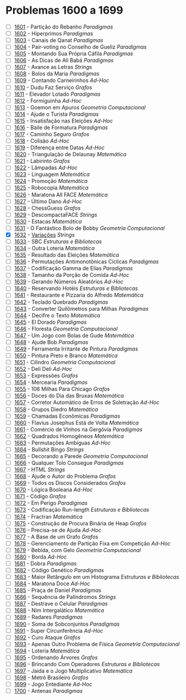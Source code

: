 # Problemas 1600 a 1699

  - [ ]  [1601](https://www.urionlinejudge.com.br/judge/pt/problems/view/1601) - Partição do Rebanho *Paradigmas*
  - [ ]  [1602](https://www.urionlinejudge.com.br/judge/pt/problems/view/1602) - Hiperprimos *Paradigmas*
  - [ ]  [1603](https://www.urionlinejudge.com.br/judge/pt/problems/view/1603) - Canais de Qanat *Paradigmas*
  - [ ]  [1604](https://www.urionlinejudge.com.br/judge/pt/problems/view/1604) - Pair-voting no Conselho de Gueliz *Paradigmas*
  - [ ]  [1605](https://www.urionlinejudge.com.br/judge/pt/problems/view/1605) - Montando Sua Própria Cáfila *Paradigmas*
  - [ ]  [1606](https://www.urionlinejudge.com.br/judge/pt/problems/view/1606) - As Dicas de Ali Babá *Paradigmas*
  - [ ]  [1607](https://www.urionlinejudge.com.br/judge/pt/problems/view/1607) - Avance as Letras *Strings*
  - [ ]  [1608](https://www.urionlinejudge.com.br/judge/pt/problems/view/1608) - Bolos da Maria *Paradigmas*
  - [ ]  [1609](https://www.urionlinejudge.com.br/judge/pt/problems/view/1609) - Contando Carneirinhos *Ad-Hoc*
  - [ ]  [1610](https://www.urionlinejudge.com.br/judge/pt/problems/view/1610) - Dudu Faz Serviço *Grafos*
  - [ ]  [1611](https://www.urionlinejudge.com.br/judge/pt/problems/view/1611) - Elevador Lotado *Paradigmas*
  - [ ]  [1612](https://www.urionlinejudge.com.br/judge/pt/problems/view/1612) - Formiguinha *Ad-Hoc*
  - [ ]  [1613](https://www.urionlinejudge.com.br/judge/pt/problems/view/1613) - Goemon em Apuros *Geometria Computacional*
  - [ ]  [1614](https://www.urionlinejudge.com.br/judge/pt/problems/view/1614) - Ajude o Turista *Paradigmas*
  - [ ]  [1615](https://www.urionlinejudge.com.br/judge/pt/problems/view/1615) - Insatisfação nas Eleições *Ad-Hoc*
  - [ ]  [1616](https://www.urionlinejudge.com.br/judge/pt/problems/view/1616) - Baile de Formatura *Paradigmas*
  - [ ]  [1617](https://www.urionlinejudge.com.br/judge/pt/problems/view/1617) - Caminho Seguro *Grafos*
  - [ ]  [1618](https://www.urionlinejudge.com.br/judge/pt/problems/view/1618) - Colisão *Ad-Hoc*
  - [ ]  [1619](https://www.urionlinejudge.com.br/judge/pt/problems/view/1619) - Diferença entre Datas *Ad-Hoc*
  - [ ]  [1620](https://www.urionlinejudge.com.br/judge/pt/problems/view/1620) - Triangulação de Delaunay *Matemática*
  - [ ]  [1621](https://www.urionlinejudge.com.br/judge/pt/problems/view/1621) - Labirinto *Grafos*
  - [ ]  [1622](https://www.urionlinejudge.com.br/judge/pt/problems/view/1622) - Lâmpadas *Ad-Hoc*
  - [ ]  [1623](https://www.urionlinejudge.com.br/judge/pt/problems/view/1623) - Linguagem *Matemática*
  - [ ]  [1624](https://www.urionlinejudge.com.br/judge/pt/problems/view/1624) - Promoção *Matemática*
  - [ ]  [1625](https://www.urionlinejudge.com.br/judge/pt/problems/view/1625) - Robocopia *Matemática*
  - [ ]  [1626](https://www.urionlinejudge.com.br/judge/pt/problems/view/1626) - Maratona All FACE *Matemática*
  - [ ]  [1627](https://www.urionlinejudge.com.br/judge/pt/problems/view/1627) - Último Dano *Ad-Hoc*
  - [ ]  [1628](https://www.urionlinejudge.com.br/judge/pt/problems/view/1628) - ChessGuess *Grafos*
  - [ ]  [1629](https://www.urionlinejudge.com.br/judge/pt/problems/view/1629) - DescompactaFACE *Strings*
  - [ ]  [1630](https://www.urionlinejudge.com.br/judge/pt/problems/view/1630) - Estacas *Matemática*
  - [ ]  [1631](https://www.urionlinejudge.com.br/judge/pt/problems/view/1631) - O Fantástico Bolo de Bobby *Geometria Computacional*
  - [x]  [1632](https://www.urionlinejudge.com.br/judge/pt/problems/view/1632) - [Variações](https://github.com/potigol/URI-Potigol/blob/master/src/1600-1699/1632.poti) *Strings*
  - [ ]  [1633](https://www.urionlinejudge.com.br/judge/pt/problems/view/1633) - SBC *Estruturas e Bibliotecas*
  - [ ]  [1634](https://www.urionlinejudge.com.br/judge/pt/problems/view/1634) - Outra Loteria *Matemática*
  - [ ]  [1635](https://www.urionlinejudge.com.br/judge/pt/problems/view/1635) - Resultado das Eleições *Matemática*
  - [ ]  [1636](https://www.urionlinejudge.com.br/judge/pt/problems/view/1636) - Permutações Antimonotônicas Cíclicas *Paradigmas*
  - [ ]  [1637](https://www.urionlinejudge.com.br/judge/pt/problems/view/1637) - Codificação Gamma de Elias *Paradigmas*
  - [ ]  [1638](https://www.urionlinejudge.com.br/judge/pt/problems/view/1638) - Tamanho da Porção de Comida *Ad-Hoc*
  - [ ]  [1639](https://www.urionlinejudge.com.br/judge/pt/problems/view/1639) - Gerando Números Aleatórios *Ad-Hoc*
  - [ ]  [1640](https://www.urionlinejudge.com.br/judge/pt/problems/view/1640) - Reservando Hotéis *Estruturas e Bibliotecas*
  - [ ]  [1641](https://www.urionlinejudge.com.br/judge/pt/problems/view/1641) - Restaurante e Pizzaria do Alfredo *Matemática*
  - [ ]  [1642](https://www.urionlinejudge.com.br/judge/pt/problems/view/1642) - Teclado Quebrado *Paradigmas*
  - [ ]  [1643](https://www.urionlinejudge.com.br/judge/pt/problems/view/1643) - Converter Quilômetros para Milhas *Paradigmas*
  - [ ]  [1644](https://www.urionlinejudge.com.br/judge/pt/problems/view/1644) - Decifre o Texto *Matemática*
  - [ ]  [1645](https://www.urionlinejudge.com.br/judge/pt/problems/view/1645) - El Dorado *Paradigmas*
  - [ ]  [1646](https://www.urionlinejudge.com.br/judge/pt/problems/view/1646) - Floresta *Geometria Computacional*
  - [ ]  [1647](https://www.urionlinejudge.com.br/judge/pt/problems/view/1647) - Um Jogo com Bolas de Gude *Matemática*
  - [ ]  [1648](https://www.urionlinejudge.com.br/judge/pt/problems/view/1648) - Ajude Bob *Paradigmas*
  - [ ]  [1649](https://www.urionlinejudge.com.br/judge/pt/problems/view/1649) - Ferramenta Irritante de Pintura *Paradigmas*
  - [ ]  [1650](https://www.urionlinejudge.com.br/judge/pt/problems/view/1650) - Pintura Preto e Branco *Matemática*
  - [ ]  [1651](https://www.urionlinejudge.com.br/judge/pt/problems/view/1651) - Cilindro *Geometria Computacional*
  - [ ]  [1652](https://www.urionlinejudge.com.br/judge/pt/problems/view/1652) - Deli Deli *Ad-Hoc*
  - [ ]  [1653](https://www.urionlinejudge.com.br/judge/pt/problems/view/1653) - Expressões *Grafos*
  - [ ]  [1654](https://www.urionlinejudge.com.br/judge/pt/problems/view/1654) - Mercearia *Paradigmas*
  - [ ]  [1655](https://www.urionlinejudge.com.br/judge/pt/problems/view/1655) - 106 Milhas Para Chicago *Grafos*
  - [ ]  [1656](https://www.urionlinejudge.com.br/judge/pt/problems/view/1656) - Doces do Dia das Bruxas *Matemática*
  - [ ]  [1657](https://www.urionlinejudge.com.br/judge/pt/problems/view/1657) - Corretor Automático de Erros de Soletração *Ad-Hoc*
  - [ ]  [1658](https://www.urionlinejudge.com.br/judge/pt/problems/view/1658) - Grupos Diedro *Matemática*
  - [ ]  [1659](https://www.urionlinejudge.com.br/judge/pt/problems/view/1659) - Chamadas Econômicas *Paradigmas*
  - [ ]  [1660](https://www.urionlinejudge.com.br/judge/pt/problems/view/1660) - Flavius Josephus Está de Volta *Matemática*
  - [ ]  [1661](https://www.urionlinejudge.com.br/judge/pt/problems/view/1661) - Comércio de Vinhos na Gergóvia *Paradigmas*
  - [ ]  [1662](https://www.urionlinejudge.com.br/judge/pt/problems/view/1662) - Quadrados Homogêneos *Matemática*
  - [ ]  [1663](https://www.urionlinejudge.com.br/judge/pt/problems/view/1663) - Permutações Ambíguas *Ad-Hoc*
  - [ ]  [1664](https://www.urionlinejudge.com.br/judge/pt/problems/view/1664) - Bullshit Bingo *Strings*
  - [ ]  [1665](https://www.urionlinejudge.com.br/judge/pt/problems/view/1665) - Decorando a Parede *Geometria Computacional*
  - [ ]  [1666](https://www.urionlinejudge.com.br/judge/pt/problems/view/1666) - Qualquer Tolo Consegue *Paradigmas*
  - [ ]  [1667](https://www.urionlinejudge.com.br/judge/pt/problems/view/1667) - HTML *Strings*
  - [ ]  [1668](https://www.urionlinejudge.com.br/judge/pt/problems/view/1668) - Ajude o Autor do Problema *Grafos*
  - [ ]  [1669](https://www.urionlinejudge.com.br/judge/pt/problems/view/1669) - Todos os Discos Considerados *Grafos*
  - [ ]  [1670](https://www.urionlinejudge.com.br/judge/pt/problems/view/1670) - Lógica Booleana *Ad-Hoc*
  - [ ]  [1671](https://www.urionlinejudge.com.br/judge/pt/problems/view/1671) - Código *Grafos*
  - [ ]  [1672](https://www.urionlinejudge.com.br/judge/pt/problems/view/1672) - Em Perigo *Paradigmas*
  - [ ]  [1673](https://www.urionlinejudge.com.br/judge/pt/problems/view/1673) - Codificação Run-length *Estruturas e Bibliotecas*
  - [ ]  [1674](https://www.urionlinejudge.com.br/judge/pt/problems/view/1674) - Fractran *Matemática*
  - [ ]  [1675](https://www.urionlinejudge.com.br/judge/pt/problems/view/1675) - Construção de Procura Binária de Heap *Grafos*
  - [ ]  [1676](https://www.urionlinejudge.com.br/judge/pt/problems/view/1676) - Precisa-se de Ajuda *Ad-Hoc*
  - [ ]  [1677](https://www.urionlinejudge.com.br/judge/pt/problems/view/1677) - A Base de um Grafo *Grafos*
  - [ ]  [1678](https://www.urionlinejudge.com.br/judge/pt/problems/view/1678) - Gerenciamento de Partição Fixa em Competição *Ad-Hoc*
  - [ ]  [1679](https://www.urionlinejudge.com.br/judge/pt/problems/view/1679) - Bebida, com Gelo *Geometria Computacional*
  - [ ]  [1680](https://www.urionlinejudge.com.br/judge/pt/problems/view/1680) - Borda *Ad-Hoc*
  - [ ]  [1681](https://www.urionlinejudge.com.br/judge/pt/problems/view/1681) - Dobra *Paradigmas*
  - [ ]  [1682](https://www.urionlinejudge.com.br/judge/pt/problems/view/1682) - Código Genético *Paradigmas*
  - [ ]  [1683](https://www.urionlinejudge.com.br/judge/pt/problems/view/1683) - Maior Retângulo em um Histograma *Estruturas e Bibliotecas*
  - [ ]  [1684](https://www.urionlinejudge.com.br/judge/pt/problems/view/1684) - Maratona Doce *Ad-Hoc*
  - [ ]  [1685](https://www.urionlinejudge.com.br/judge/pt/problems/view/1685) - Praça de Daniel *Paradigmas*
  - [ ]  [1686](https://www.urionlinejudge.com.br/judge/pt/problems/view/1686) - Sequência de Palíndromos *Strings*
  - [ ]  [1687](https://www.urionlinejudge.com.br/judge/pt/problems/view/1687) - Destrave o Celular *Paradigmas*
  - [ ]  [1688](https://www.urionlinejudge.com.br/judge/pt/problems/view/1688) - Nim Intergalático *Matemática*
  - [ ]  [1689](https://www.urionlinejudge.com.br/judge/pt/problems/view/1689) - Radares *Paradigmas*
  - [ ]  [1690](https://www.urionlinejudge.com.br/judge/pt/problems/view/1690) - Soma de Sobconjuntos *Paradigmas*
  - [ ]  [1691](https://www.urionlinejudge.com.br/judge/pt/problems/view/1691) - Super Circunferência *Ad-Hoc*
  - [ ]  [1692](https://www.urionlinejudge.com.br/judge/pt/problems/view/1692) - Curo Ataque *Grafos*
  - [ ]  [1693](https://www.urionlinejudge.com.br/judge/pt/problems/view/1693) - Apenas Outro Problema de Física *Geometria Computacional*
  - [ ]  [1694](https://www.urionlinejudge.com.br/judge/pt/problems/view/1694) - Loteria *Matemática*
  - [ ]  [1695](https://www.urionlinejudge.com.br/judge/pt/problems/view/1695) - Ordenando Árvores *Grafos*
  - [ ]  [1696](https://www.urionlinejudge.com.br/judge/pt/problems/view/1696) - Brincando Com Operadores *Estruturas e Bibliotecas*
  - [ ]  [1697](https://www.urionlinejudge.com.br/judge/pt/problems/view/1697) - Jaida e o Jogo Multiplicativo *Matemática*
  - [ ]  [1698](https://www.urionlinejudge.com.br/judge/pt/problems/view/1698) - Metrô Brasileiro *Grafos*
  - [ ]  [1699](https://www.urionlinejudge.com.br/judge/pt/problems/view/1699) - Jogo Entediante *Ad-Hoc*
  - [ ]  [1700](https://www.urionlinejudge.com.br/judge/pt/problems/view/1700) - Antenas *Paradigmas*